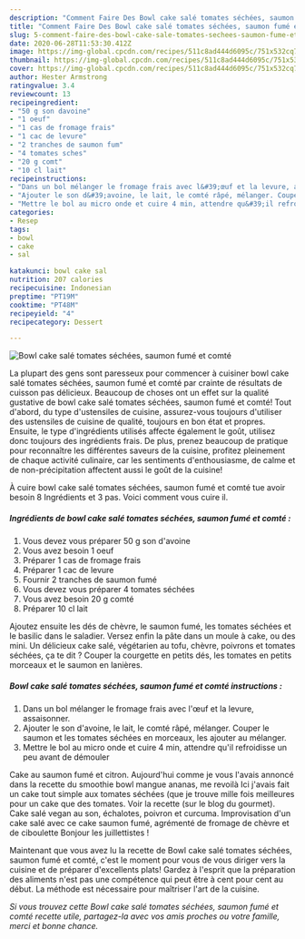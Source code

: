 ```yaml
---
description: "Comment Faire Des Bowl cake salé tomates séchées, saumon fumé et comté"
title: "Comment Faire Des Bowl cake salé tomates séchées, saumon fumé et comté"
slug: 5-comment-faire-des-bowl-cake-sale-tomates-sechees-saumon-fume-et-comte
date: 2020-06-28T11:53:30.412Z
image: https://img-global.cpcdn.com/recipes/511c8ad444d6095c/751x532cq70/bowl-cake-sale-tomates-sechees-saumon-fume-et-comte-photo-principale-de-la-recette.jpg
thumbnail: https://img-global.cpcdn.com/recipes/511c8ad444d6095c/751x532cq70/bowl-cake-sale-tomates-sechees-saumon-fume-et-comte-photo-principale-de-la-recette.jpg
cover: https://img-global.cpcdn.com/recipes/511c8ad444d6095c/751x532cq70/bowl-cake-sale-tomates-sechees-saumon-fume-et-comte-photo-principale-de-la-recette.jpg
author: Hester Armstrong
ratingvalue: 3.4
reviewcount: 13
recipeingredient:
- "50 g son davoine"
- "1 oeuf"
- "1 cas de fromage frais"
- "1 cac de levure"
- "2 tranches de saumon fum"
- "4 tomates sches"
- "20 g comt"
- "10 cl lait"
recipeinstructions:
- "Dans un bol mélanger le fromage frais avec l&#39;œuf et la levure, assaisonner."
- "Ajouter le son d&#39;avoine, le lait, le comté râpé, mélanger. Couper le saumon et les tomates séchées en morceaux, les ajouter au mélanger."
- "Mettre le bol au micro onde et cuire 4 min, attendre qu&#39;il refroidisse un peu avant de démouler"
categories:
- Resep
tags:
- bowl
- cake
- sal

katakunci: bowl cake sal 
nutrition: 207 calories
recipecuisine: Indonesian
preptime: "PT19M"
cooktime: "PT48M"
recipeyield: "4"
recipecategory: Dessert

---
```



![Bowl cake salé tomates séchées, saumon fumé et comté](https://img-global.cpcdn.com/recipes/511c8ad444d6095c/751x532cq70/bowl-cake-sale-tomates-sechees-saumon-fume-et-comte-photo-principale-de-la-recette.jpg)

La plupart des gens sont paresseux pour commencer à cuisiner bowl cake salé tomates séchées, saumon fumé et comté par crainte de résultats de cuisson pas délicieux. Beaucoup de choses ont un effet sur la qualité gustative de bowl cake salé tomates séchées, saumon fumé et comté! Tout d'abord, du type d'ustensiles de cuisine, assurez-vous toujours d'utiliser des ustensiles de cuisine de qualité, toujours en bon état et propres. Ensuite, le type d'ingrédients utilisés affecte également le goût, utilisez donc toujours des ingrédients frais. De plus, prenez beaucoup de pratique pour reconnaître les différentes saveurs de la cuisine, profitez pleinement de chaque activité culinaire, car les sentiments d'enthousiasme, de calme et de non-précipitation affectent aussi le goût de la cuisine!

<!--inarticleads1-->

À cuire bowl cake salé tomates séchées, saumon fumé et comté tue avoir besoin 8 Ingrédients et 3 pas. Voici comment vous cuire il.

##### Ingrédients de bowl cake salé tomates séchées, saumon fumé et comté :

1. Vous devez vous préparer 50 g son d&#39;avoine
1. Vous avez besoin 1 oeuf
1. Préparer 1 cas de fromage frais
1. Préparer 1 cac de levure
1. Fournir 2 tranches de saumon fumé
1. Vous devez vous préparer 4 tomates séchées
1. Vous avez besoin 20 g comté
1. Préparer 10 cl lait


Ajoutez ensuite les dés de chèvre, le saumon fumé, les tomates séchées et le basilic dans le saladier. Versez enfin la pâte dans un moule à cake, ou des mini. Un délicieux cake salé, végétarien au tofu, chèvre, poivrons et tomates séchées, ça te dit ? Couper la courgette en petits dés, les tomates en petits morceaux et le saumon en lanières. 

<!--inarticleads2-->

##### Bowl cake salé tomates séchées, saumon fumé et comté instructions :

1. Dans un bol mélanger le fromage frais avec l&#39;œuf et la levure, assaisonner.
1. Ajouter le son d&#39;avoine, le lait, le comté râpé, mélanger. Couper le saumon et les tomates séchées en morceaux, les ajouter au mélanger.
1. Mettre le bol au micro onde et cuire 4 min, attendre qu&#39;il refroidisse un peu avant de démouler


Cake au saumon fumé et citron. Aujourd&#39;hui comme je vous l&#39;avais annoncé dans la recette du smoothie bowl mangue ananas, me revoilà Ici j&#39;avais fait un cake tout simple aux tomates séchées (que je trouve mille fois meilleures pour un cake que des tomates. Voir la recette (sur le blog du gourmet). Cake salé vegan au son, échalotes, poivron et curcuma. Improvisation d&#39;un cake salé avec ce cake saumon fumé, agrémenté de fromage de chèvre et de ciboulette Bonjour les juillettistes ! 

<!--inarticleads1-->

<p>
Maintenant que vous avez lu la recette de Bowl cake salé tomates séchées, saumon fumé et comté, c'est le moment pour vous de vous diriger vers la cuisine et de préparer d'excellents plats! Gardez à l'esprit que la préparation des aliments n'est pas une compétence qui peut être à cent pour cent au début. La méthode est nécessaire pour maîtriser l'art de la cuisine.
</p>

<p>
<i>Si vous trouvez cette Bowl cake salé tomates séchées, saumon fumé et comté recette utile, partagez-la avec vos amis proches ou votre famille, merci et bonne chance.</i>
</p>
